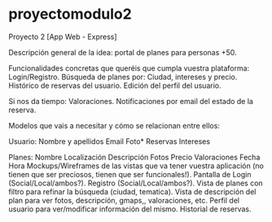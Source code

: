 # proyectomodulo2
Proyecto 2 [App Web - Express]

Descripción general de la idea: portal de planes para personas +50.

Funcionalidades concretas que queréis que cumpla vuestra plataforma:
Login/Registro.
Búsqueda de planes por: Ciudad, intereses y precio.
Histórico de reservas del usuario.
Edición del perfil del usuario.

Si nos da tiempo:
Valoraciones.
Notificaciones por email del estado de la reserva.

Modelos que vais a necesitar y cómo se relacionan entre ellos:

Usuario:
Nombre y apellidos
Email
Foto*
Reservas
Intereses

Planes:
Nombre
Localización
Descripción
Fotos
Precio
Valoraciones
Fecha
Hora
Mockups/Wireframes de las vistas que va tener vuestra aplicación (no tienen que ser preciosos, tienen que ser funcionales!).
Pantalla de Login (Social/Local/ambos?).
Registro (Social/Local/ambos?).
Vista de planes con filtro para refinar la búsqueda (ciudad, tematica).
Vista de descripción del plan para ver fotos, descripción, gmaps,, valoraciones, etc.
Perfil del usuario para ver/modificar información del mismo.
Historial de reservas.
